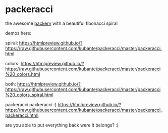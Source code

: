 # packeracci
the awesome <a href="http://packery.metafizzy.co">packery</a> with a beautiful fibonacci spiral

demos here: 

spiral:
https://htmlpreview.github.io/?https://raw.githubusercontent.com/kubante/packeracci/master/packeracci.html

colors:
https://htmlpreview.github.io/?https://raw.githubusercontent.com/kubante/packeracci/master/packeracci%20_colors.html

both:
https://htmlpreview.github.io/?https://raw.githubusercontent.com/kubante/packeracci/master/packeracci%20_colors_spiral.html

packeracci packeracci :) 
https://htmlpreview.github.io/?https://raw.githubusercontent.com/kubante/packeracci/master/packeracci_packeracci.html


are you able to put everything back were it belongs? :) 
